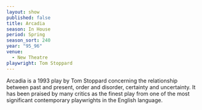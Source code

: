 ```yaml
---
layout: show
published: false
title: Arcadia
season: In House
period: Spring
season_sort: 240
year: "95_96"
venue:
  - New Theatre
playwright: Tom Stoppard
---
```



Arcadia is a 1993 play by Tom Stoppard concerning the relationship between past and present, order and disorder, certainty and uncertainty. It has been praised by many critics as the finest play from one of the most significant contemporary playwrights in the English language.